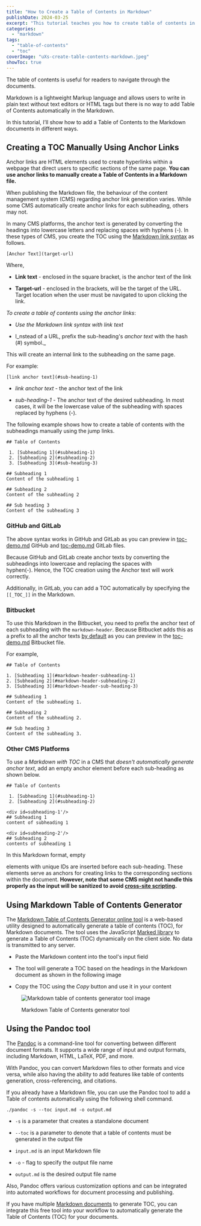 ```yaml
---
title: "How to Create a Table of Contents in Markdown"
publishDate: 2024-03-25
excerpt: "This tutorial teaches you how to create table of contents in a Markdown file using anchor links or online tools."
categories: 
  - "markdown"
tags: 
  - "table-of-contents"
  - "toc"
coverImage: "uXs-create-table-contents-markdown.jpeg"
showToc: true
---
```


The table of contents is useful for readers to navigate through the documents. 

Markdown is a lightweight Markup language and allows users to write in plain text without text editors or HTML tags but there is no way to add Table of Contents automatically in the Markdown. 

In this tutorial, I’ll show how to add a Table of Contents to the Markdown documents in different ways.

<!-- toc -->

## Creating a TOC Manually Using Anchor Links

Anchor links are HTML elements used to create hyperlinks within a webpage that direct users to specific sections of the same page. **You can use anchor links to manually create a Table of Contents in a Markdown file.**

When publishing the Markdown file, the behaviour of the content management system (CMS) regarding anchor link generation varies. While some CMS automatically create anchor links for each subheading, others may not.

In many CMS platforms, the anchor text is generated by converting the headings into lowercase letters and replacing spaces with hyphens (-). In these types of CMS, you create the TOC using the [Markdown link syntax](https://daringfireball.net/projects/markdown/syntax#link) as follows. 

```
[Anchor Text](target-url)
```

Where,

- **Link text** - enclosed in the square bracket, is the anchor text of the link

- **Target-url** \- enclosed in the brackets, will be the target of the URL. Target location when the user must be navigated to upon clicking the link. 

_To create a table of contents using the anchor links_:

- _Use the Markdown link syntax with link text_

- I_nstead of a URL, prefix the sub-heading's _anchor text_ with the hash (#) symbol._

This will create an internal link to the subheading on the same page.

For example: 

```
[link anchor text](#sub-heading-1)
```

- _link anchor text_ - the anchor text of the link

- _sub-heading-1_ - The anchor text of the desired subheading. In most cases, it will be the lowercase value of the subheading with spaces replaced by hyphens (-).

The following example shows how to create a table of contents with the subheadings manually using the jump links.

```
## Table of Contents

 1. [Subheading 1](#subheading-1)
 2. [Subheading 2](#subheading-2)
 3. [Subheading 3](#sub-heading-3)

## Subheading 1
Content of the subheading 1

## Subheading 2
Content of the subheading 2

## Sub heading 3
Content of the subheading 3
```

### GitHub and GitLab

The above syntax works in GitHub and GitLab as you can preview in [toc-demo.md](https://github.com/vikramaruchamy/test-repo/blob/main/toc-demo.md) GitHub and [toc-demo.md](https://gitlab.com/vikramaruchamy/test/-/blob/main/toc-demo.md) GitLab files.

Because GitHub and GitLab create anchor texts by converting the subheadings into lowercase and replacing the spaces with hyphen(-). Hence, the TOC creation using the Anchor text will work correctly.

Additionally, in GitLab, you can add a TOC automatically by specifying the `[[_TOC_]]` in the Markdown.

### Bitbucket

To use this Markdown in the Bitbucket, you need to prefix the anchor text of each subheading with the `markdown-header`. Because Bitbucket adds this as a prefix to all the anchor texts [by default](https://community.atlassian.com/t5/Bitbucket-questions/Re-Markdown-internal-links-support-in-Bitbucket-Server/qaq-p/924009/comment-id/34347#M34347) as you can preview in the [toc-demo.md](https://bitbucket.org/vikramaruchamy/test-repository/src/main/toc-demo.md) Bitbucket file.

For example,

```
## Table of Contents

1. [Subheading 1](#markdown-header-subheading-1)
2. [Subheading 2](#markdown-header-subheading-2)
3. [Subheading 3](#markdown-header-sub-heading-3)

## Subheading 1
Content of the subheading 1. 

## Subheading 2
Content of the subheading 2.

## Sub heading 3
Content of the subheading 3.
```

### Other CMS Platforms

To use a _Markdown with TOC_ in a CMS that _doesn't automatically generate anchor text_, add an empty anchor element before each sub-heading as shown below. 

```
## Table of Contents

 1. [Subheading 1](#subheading-1)
 2. [Subheading 2](#subheading-2)

<div id=subheading-1'/>
## Subheading 1
content of subheading 1

<div id=subheading-2'/>
## Subheading 2
contents of subheading 1
```

In this Markdown format, empty <div> elements with unique IDs are inserted before each sub-heading. These elements serve as anchors for creating links to the corresponding sections within the document. **However, note that some CMS might not handle this properly as the input will be sanitized to avoid [cross-site scripting](https://owasp.org/www-community/attacks/xss/).**

## Using Markdown Table of Contents Generator

The [Markdown Table of Contents Generator online tool](https://www.docstomarkdown.pro/markdown-table-of-contents-generator-free/) is a web-based utility designed to automatically generate a table of contents (TOC), for Markdown documents. The tool uses the JavaScript [Marked library](https://github.com/markedjs/marked) to generate a Table of Contents (TOC) dynamically on the client side. No data is transmitted to any server.

- Paste the Markdown content into the tool's input field

- The tool will generate a TOC based on the headings in the Markdown document as shown in the following image

- Copy the TOC using the _Copy_ button and use it in your content

<figure>

![Markdown table of contents generator tool image](/image-1-1024x452.png)

<figcaption>

Markdown Table of Contents generator tool

</figcaption>

</figure>

## Using the Pandoc tool

The [Pandoc](https://pandoc.org/) is a command-line tool for converting between different document formats. It supports a wide range of input and output formats, including Markdown, HTML, LaTeX, PDF, and more. 

With Pandoc, you can convert Markdown files to other formats and vice versa, while also having the ability to add features like table of contents generation, cross-referencing, and citations. 

If you already have a Markdown file, you can use the Pandoc tool to add a Table of contents automatically using the following shell command. 

```
./pandoc -s --toc input.md -o output.md
```

- `-s` is a parameter that creates a standalone document

- `--toc` is a parameter to denote that a table of contents must be generated in the output file

- `input.md` is an input Markdown file

- `-o` - flag to specify the output file name

- `output.md` is the desired output file name

Also, Pandoc offers various customization options and can be integrated into automated workflows for document processing and publishing.

If you have multiple [Markdown documents](https://www.docstomarkdown.pro/enable-and-use-markdown-in-google-docs/) to generate TOC, you can integrate this free tool into your workflow to automatically generate the Table of Contents (TOC) for your documents.
